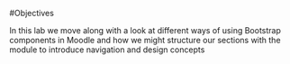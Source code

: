 #Objectives

In this lab we move along with a look at different ways of using Bootstrap components in Moodle and how we might structure our sections with the module to introduce navigation and design concepts